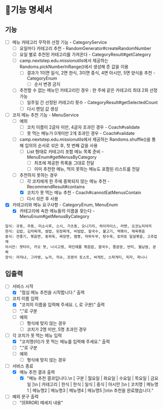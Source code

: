 # 🚀기능 명세서

## 기능
- [ ] 메뉴 카테고리 무작위 선정 기능 - CategoryService
  - [ ] 요일마다 카테고리 추천 - RandomGenerator#createRandomNumber
  - [ ] 요일 별로 추천된 카테고리를 가져온다 - CategoryResult#getCategory
  - [ ] camp.nextstep.edu.missionutils에서 제공하는 Randoms.pickNumberInRange()에서 생성해 준 값을 이용
    - [ ] 결과가 1이면 일식, 2면 한식, 3이면 중식, 4면 아시안, 5면 양식을 추천 - CategoryEnum
      - [ ] 순서 변경 금지
  - [ ] 추천할 수 없는 메뉴인 카테고리인 경우 : 한 주에 같은 카테고리 최대 2회 선정 가능
    - [ ] 일주일 간 선정된 카테고리 횟수 - CategoryResult#getSelectedCount
    - [ ] 다시 랜덤 값 생성 
- [ ] 코치 메뉴 추천 기능 - MenuService
  - [ ] 예외
    - [ ] 코치 이름이 2글자 미만, 4글자 초과인 경우 - Coach#validate
    - [ ] 못 먹는 메뉴가 0개미만 2개 초과인 경우 - Coach#validate
  - [ ] camp.nextstep.edu.missionutils에서 제공하는 Randoms.shuffle()을 통해 임의의 순서로 섞은 후, 첫 번째 값을 사용
    - [ ] List<String> 형태로 카테고리 포함 메뉴 목록 준비 - MenuEnum#getMenusByCategory
      - [ ] 최초에 제공한 목록을 그대로 전달
      - [ ] 이미 추천한 메뉴, 먹지 못하는 메뉴도 포함된 리스트를 전달
  - [ ] 추천하지 못하는 경우 
    - [ ] 각 코치에게 한 주에 중복되지 않는 메뉴 추천 - RecommendResult#contains
    - [x] 코치가 못 먹는 메뉴 추천 - Coach#cannotEatMenusContain
    - [ ] 다시 섞은 후 사용
- [x] 카테고리와 메뉴 요구사항 - CategoryEnum, MenuEnum
  - [x] 카테고리에 속한 메뉴들의 이름을 찾는다 - MenuEnum#getMenusByCategory
```
일식: 규동, 우동, 미소시루, 스시, 가츠동, 오니기리, 하이라이스, 라멘, 오코노미야끼
한식: 김밥, 김치찌개, 쌈밥, 된장찌개, 비빔밥, 칼국수, 불고기, 떡볶이, 제육볶음
중식: 깐풍기, 볶음면, 동파육, 짜장면, 짬뽕, 마파두부, 탕수육, 토마토 달걀볶음, 고추잡채
아시안: 팟타이, 카오 팟, 나시고렝, 파인애플 볶음밥, 쌀국수, 똠얌꿍, 반미, 월남쌈, 분짜
양식: 라자냐, 그라탱, 뇨끼, 끼슈, 프렌치 토스트, 바게트, 스파게티, 피자, 파니니
```


## 입출력
- [ ] 서비스 시작
  - [x] "점심 메뉴 추천을 시작합니다." 출력
- [ ] 코치 이름 입력
  - [x] "코치의 이름을 입력해 주세요. (, 로 구분)" 출력
  - [ ] ","로 구분
  - [ ] 예외
    - [ ] 형식에 맞지 않는 경우
    - [ ] 코치가 2명 미만, 5명 초과인 경우
- [ ] 각 코치가 못 먹는 메뉴 입력
  - [x] "코치명(이)가 못 먹는 메뉴를 입력해 주세요." 출력
  - [ ] ","로 구분
  - [ ] 예외
    - [ ] 형식에 맞지 않는 경우
- [ ] 서비스 종료
  - [x] 메뉴 추천 결과 출력
    - [x] "메뉴 추천 결과입니다.\n
      [ 구분 | 월요일 | 화요일 | 수요일 | 목요일 | 금요일 ]\n
      [ 카테고리 | 한식 | 한식 | 일식 | 중식 | 아시안 ]\n
      [ 코치명 | 메뉴명1 | 메뉴명2 | 메뉴명3 | 메뉴명4 | 메뉴명5 ]\n\n
      추천을 완료했습니다."
- [ ] 예외 문구 출력
  - [ ] "[ERROR] 메세지 내용"
